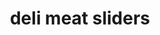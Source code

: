 ---
id: 5b7a2b4c2e53f50014153b5d
servings:
notes:
directions: 'step 1
cut rolls in half and spread mayo onto 1 side of the rolls. place a slice or two of ham and slice of swiss cheese in roll. replace the top of the rolls and bunch them closely together into a baking dish.
step 2
in a medium bowl
 whisk together poppy seeds
 dijon mustard
 melted butter
 onion powder and worcestershire sauce.
step 3
pour sauce over the rolls
 just covering the tops. cover with foil and let sit for 10 minutes.
step 4
bake at 350 degrees for 10 minutes or until cheese is melted. uncover and cook for additional 2 minutes until tops are slightly browned and crisp. serve warm.'
ingredients: '24 slices of deli honey ham
6 slices of swiss cheese
 cut into fourths
1/3 cup mayonnaise
1 tablespoon poppy seeds
1 1/2 tablespoons dijon mustard
1/2 cup butter melted
1 tablespoon onion powder
1/2 teaspoon worcestershire sauce
2 packages (12 count) kings hawaiian original hawaiian sweet dinner rolls'
rating: 4
ease: easy

category: appetizer
href: 'https: //www.kingshawaiian.com/recipes/hawaiian-ham--swiss-slider'
totalTime:
cookTime:
prepTime:
title: deli meat sliders
path: /deli-meat-sliders
---